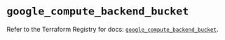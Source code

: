# `google_compute_backend_bucket`

Refer to the Terraform Registry for docs: [`google_compute_backend_bucket`](https://registry.terraform.io/providers/hashicorp/google/5.28.0/docs/resources/compute_backend_bucket).
